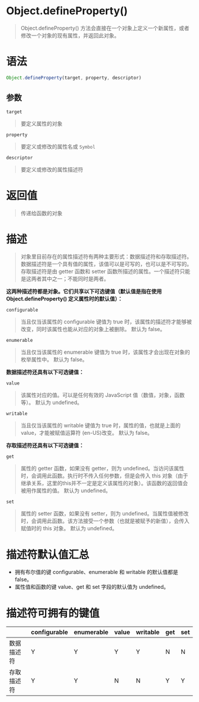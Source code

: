# Object.defineProperty()
> Object.defineProperty() 方法会直接在一个对象上定义一个新属性，或者修改一个对象的现有属性，并返回此对象。

# 语法
```js
Object.defineProperty(target, property, descriptor)
```
## 参数
`target`
> 要定义属性的对象
 
`property`
> 要定义或修改的属性名或 `Symbol`

`descriptor`
> 要定义或修改的属性描述符

# 返回值
> 传递给函数的对象

# 描述
> 对象里目前存在的属性描述符有两种主要形式：数据描述符和存取描述符。数据描述符是一个具有值的属性，该值可以是可写的，也可以是不可写的。存取描述符是由 getter 函数和 setter 函数所描述的属性。一个描述符只能是这两者其中之一；不能同时是两者。

**这两种描述符都是对象。它们共享以下可选键值（默认值是指在使用 Object.defineProperty() 定义属性时的默认值）：**

`configurable`
> 当且仅当该属性的 configurable 键值为 true 时，该属性的描述符才能够被改变，同时该属性也能从对应的对象上被删除。 默认为 false。 

`enumerable`
> 当且仅当该属性的 enumerable 键值为 true 时，该属性才会出现在对象的枚举属性中。 默认为 false。

**数据描述符还具有以下可选键值：**

`value`
> 该属性对应的值。可以是任何有效的 JavaScript 值（数值，对象，函数等）。 默认为 undefined。

`writable`
> 当且仅当该属性的 writable 键值为 true 时，属性的值，也就是上面的 value，才能被赋值运算符 (en-US)改变。 默认为 false。

**存取描述符还具有以下可选键值：**

`get`
> 属性的 getter 函数，如果没有 getter，则为 undefined。当访问该属性时，会调用此函数。执行时不传入任何参数，但是会传入 this 对象（由于继承关系，这里的this并不一定是定义该属性的对象）。该函数的返回值会被用作属性的值。 默认为 undefined。

`set` 
> 属性的 setter 函数，如果没有 setter，则为 undefined。当属性值被修改时，会调用此函数。该方法接受一个参数（也就是被赋予的新值），会传入赋值时的 this 对象。 默认为 undefined。

# 描述符默认值汇总
* 拥有布尔值的键 configurable、enumerable 和 writable 的默认值都是 false。
* 属性值和函数的键 value、get 和 set 字段的默认值为 undefined。


# 描述符可拥有的键值
|       | configurable | enumerable | value | writable | get | set |
|-------| --- | --- | --- | --- | --- | --- |
| 数据描述符 | Y | Y | Y | Y | N | N |
| 存取描述符 | Y | Y | N | N | Y | Y |
